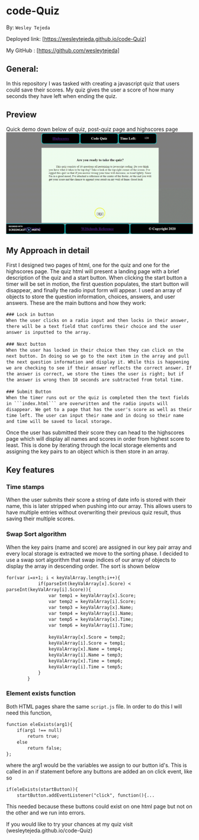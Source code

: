 # code-Quiz
By: ```Wesley Tejeda```

Deployed link: [https://wesleytejeda.github.io/code-Quiz]

My GitHub : [https://github.com/wesleytejeda]
## General:
In this repository I was tasked with creating a javascript quiz that users could save their scores. My quiz gives the user a score of how many seconds they have left when ending the quiz.

## Preview
Quick demo down below of quiz, post-quiz page and highscores page
!["Demo of the quiz"](assets/code-QuizDemo.gif)

## My Approach in detail
First I designed two pages of html, one for the quiz and one for the highscores page. The quiz html will present a landing page with a brief description of the quiz and a start button. When clicking the start button a timer will be set in motion, the first question populates, the start button will disappear, and finally the radio input form will appear. I used an array of objects to store the question information, choices, answers, and user answers.  These are the main buttons and how they work:

    ### Lock in button
    When the user clicks on a radio input and then locks in their answer, there will be a text field that confirms their choice and the user answer is inputted to the array.

    ### Next button
    When the user has locked in their choice then they can click on the next button. In doing so we go to the next item in the array and pull the next question information and display it. While this is happening we are checking to see if their answer reflects the correct answer. If the answer is correct, we store the times the user is right; but if the answer is wrong then 10 seconds are subtracted from total time.

    ### Submit Button
    When the timer runs out or the quiz is completed then the text fields in ```index.html``` are overwritten and the radio inputs will disappear. We get to a page that has the user's score as well as their time left. The user can input their name and in doing so their name and time will be saved to local storage.

Once the user has submitted their score they can head to the highscores page which will display all names and scores in order from highest score to least. This is done by iterating through the local storage elements and assigning the key pairs to an object which is then store in an array. 

## Key features

### Time stamps
When the user submits their score a string of date info is stored with their name, this is later stripped when pushing into our array. This allows users to have multiple entries without overwriting their previous quiz result, thus saving their multiple scores.
### Swap Sort algorithm
When the key pairs (name and score) are assigned in our key pair array and every local storage is extracted we move to the sorting phase. I decided to use a swap sort algorithm that swap indices of our array of objects to display the array in descending order. The sort is shown below
```
for(var i=x+1; i < keyValArray.length;i++){
            if(parseInt(keyValArray[x].Score) < parseInt(keyValArray[i].Score)){
                var temp1 = keyValArray[x].Score;
                var temp2 = keyValArray[i].Score;
                var temp3 = keyValArray[x].Name;
                var temp4 = keyValArray[i].Name;
                var temp5 = keyValArray[x].Time;
                var temp6 = keyValArray[i].Time;

                keyValArray[x].Score = temp2;
                keyValArray[i].Score = temp1;
                keyValArray[x].Name = temp4;
                keyValArray[i].Name = temp3;
                keyValArray[x].Time = temp6;
                keyValArray[i].Time = temp5;
            }
        }
```
### Element exists function
Both HTML pages share the same ```script.js``` file. In order to do this I will need this function,
```
function eleExists(arg1){
    if(arg1 !== null)
        return true;
    else
        return false;
};
```
where the arg1 would be the variables we assign to our button id's. This is called in an if statement before any buttons are added an on click event, like so 
```
if(eleExists(startButton)){
    startButton.addEventListener("click", function(){...
```
This needed because these buttons could exist on one html page but not on the other and we run into errors.

If you would like to try your chances at my quiz visit (wesleytejeda.github.io/code-Quiz)